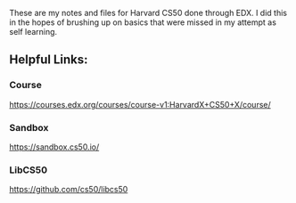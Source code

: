 These are my notes and files for Harvard CS50 done through EDX. I did this in the hopes of brushing up on basics that were missed in my attempt as self learning.

## Helpful Links:

### Course

https://courses.edx.org/courses/course-v1:HarvardX+CS50+X/course/

### Sandbox

https://sandbox.cs50.io/

### LibCS50

https://github.com/cs50/libcs50
